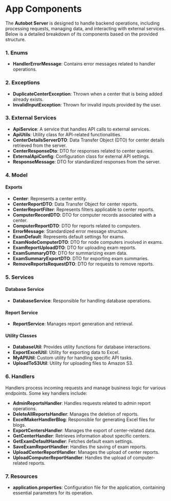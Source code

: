# App Components

The **Autobot Server** is designed to handle backend operations, including processing requests, managing data, and interacting with external services. Below is a detailed breakdown of its components based on the provided structure.

### 1. Enums

- **HandlerErrorMessage**: Contains error messages related to handler operations.

### 2. Exceptions

- **DuplicateCenterException**: Thrown when a center that is being added already exists.
- **InvalidInputException**: Thrown for invalid inputs provided by the user.

### 3. External Services

- **ApiService**: A service that handles API calls to external services.
- **ApiUtils**: Utility class for API-related functionalities.
- **CenterDetailsServerDTO**: Data Transfer Object (DTO) for center details retrieved from the server.
- **CenterResponseDto**: DTO for responses related to center queries.
- **ExternalApiConfig**: Configuration class for external API settings.
- **ResponseMessage**: DTO for standardized responses from the server.

### 4. Model

#### Exports
- **Center**: Represents a center entity.
- **CenterReportDTO**: Data Transfer Object for center reports.
- **CenterReportFilter**: Represents filters applicable to center reports.
- **ComputerRecordDTO**: DTO for computer records associated with a center.
- **ComputerReportDTO**: DTO for reports related to computers.
- **ErrorMessage**: Standardized error message structure.
- **ExamDefault**: Represents default settings for exams.
- **ExamNodeComputerDTO**: DTO for node computers involved in exams.
- **ExamReportUploadDTO**: DTO for uploading exam reports.
- **ExamSummaryDTO**: DTO for summarizing exam data.
- **ExamSummaryExportDTO**: DTO for exporting exam summaries.
- **RemoveReportsRequestDTO**: DTO for requests to remove reports.

### 5. Services

#### Database Service
- **DatabaseService**: Responsible for handling database operations.

#### Report Service
- **ReportService**: Manages report generation and retrieval.

#### Utility Classes
- **DatabaseUtil**: Provides utility functions for database interactions.
- **ExportExcelUtil**: Utility for exporting data to Excel.
- **MyAPIUtil**: Custom utility for handling specific API tasks.
- **UploadToS3Util**: Utility for uploading files to Amazon S3.

### 6. Handlers
Handlers process incoming requests and manage business logic for various endpoints. Some key handlers include:
- **AdminReportsHandler**: Handles requests related to admin report operations.
- **DeleteAllReportsHandler**: Manages the deletion of reports.
- **ExcelMakerHandlerBlog**: Responsible for generating Excel files for blogs.
- **ExportCentersHandler**: Manages the export of center-related data.
- **GetCenterHandler**: Retrieves information about specific centers.
- **GetExamDefaultHandler**: Fetches default exam settings.
- **SaveExamReportHandler**: Handles the saving of exam reports.
- **UploadCenterReportHandler**: Manages the upload of center reports.
- **UploadComputerReportHandler**: Handles the upload of computer-related reports.

### 7. Resources
- **application.properties**: Configuration file for the application, containing essential parameters for its operation.

